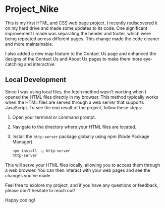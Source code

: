 # Project_Nike

This is my first HTML and CSS web page project. I recently rediscovered it on my hard drive and made some updates to its code. One significant improvement I made was separating the header and footer, which were being repeated across different pages. This change made the code cleaner and more maintainable.

I also added a new map feature to the Contact Us page and enhanced the designs of the Contact Us and About Us pages to make them more eye-catching and interactive.

## Local Development

Since I was using local files, the fetch method wasn't working when I opened the HTML files directly in my browser. This method typically works when the HTML files are served through a web server that supports JavaScript. To see the end result of the project, follow these steps:

1. Open your terminal or command prompt.

2. Navigate to the directory where your HTML files are located.

3. Install the `http-server` package globally using npm (Node Package Manager):

   ```bash
   npm install -g http-server
   http-server

This will serve your HTML files locally, allowing you to access them through a web browser. You can then interact with your web pages and see the changes you've made.

Feel free to explore my project, and if you have any questions or feedback, please don't hesitate to reach out!

Happy coding!
